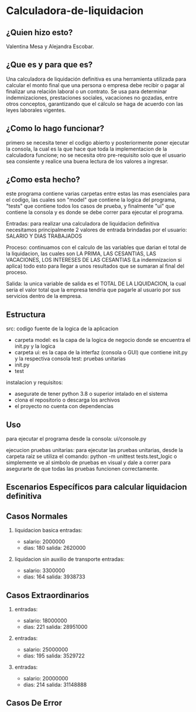 # Calculadora-de-liquidacion

## ¿Quien hizo esto?
Valentina Mesa y Alejandra Escobar.

## ¿Que es y para que es?
Una calculadora de liquidación definitiva es una herramienta utilizada para calcular el monto final que una persona o empresa debe recibir o pagar al finalizar una relación laboral o un contrato. Se usa para determinar indemnizaciones, prestaciones sociales, vacaciones no gozadas, entre otros conceptos, garantizando que el cálculo se haga de acuerdo con las leyes laborales vigentes.

## ¿Como lo hago funcionar?
primero se necesita tener el codigo abierto y posteriormente poner ejecutar la consola, la cual es la que hace que toda la implementacion de la calculadora funcione; no se necesita otro pre-requisito solo que el usuario sea consiente y realice una buena lectura de los valores a ingresar.

## ¿Como esta hecho?
este programa contiene varias carpetas entre estas las mas esenciales para el codigo, las cuales son "model" que contiene la logica del programa, "tests" que contiene todos los casos de prueba, y finalmente "ui" que contiene la consola y es donde se debe correr para ejecutar el programa.

Entradas: para realizar una calculadora de liquidacion definitiva necesitamos principalmente 2 valores de entrada brindadas por el usuario: SALARIO Y DIAS TRABAJADOS

Proceso: continuamos con el calculo de las variables que darian el total de la liquidacion, las cuales son LA PRIMA, LAS CESANTIAS, LAS VACACIONES, LOS INTERESES DE LAS CESANTIAS (La indemnizacion si aplica) todo esto 
para llegar a unos resultados que se sumaran al final del proceso.

Salida: la unica variable de salida es el TOTAL DE LA LIQUIDACION, la cual seria el valor total que la empresa tendria que pagarle al usuario por sus servicios dentro de la empresa.

## Estructura
src: codigo fuente de la logica de la aplicacion
 * carpeta model: es la capa de la logica de negocio donde se encuentra el init.py y la logica
 * carpeta ui: es la capa de la interfaz (consola o GUI) que contiene init.py y la respectiva consola
test: pruebas unitarias
 * init.py
 * test

instalacion y requisitos: 
* asegurate de tener python 3.8 o superior intalado en el sistema
* clona el repositorio o descarga los archivos
* el proyecto no cuenta con dependencias

## Uso
para ejecutar el programa desde la consola: ui/console.py

ejecucion pruebas unitarias: 
para ejecutar las pruebas unitarias, desde la carpeta raiz se utiliza el comando: python -m unittest tests.test_logic o simplemente ve al simbolo de pruebas en visual y dale a correr para asegurarte de que todas las pruebas funcionen correctamente.


## Escenarios Específicos para calcular liquidacion definitiva

## Casos Normales
1. liquidacion basica
   entradas:
   * salario: 2000000
   * dias: 180
   salida: 2620000

2. liquidacion sin auxilio de transporte
   entradas:
   * salario: 3300000
   * dias: 164
   salida: 3938733

## Casos Extraordinarios
1. entradas:
   * salario: 18000000
   * dias: 221
   salida: 28951000

2. entradas:
   * salario: 25000000
   * dias: 195
   salida: 3529722

3. entradas:
   * salario: 20000000
   * dias: 214
   salida: 31148888

## Casos De Error




